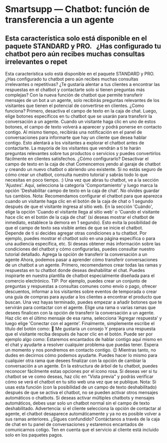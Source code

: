 # Smartsupp — Chatbot: función de transferencia a un agente
## Esta característica solo está disponible en el paquete STANDARD y PRO.   ¿Has configurado tu chatbot pero aún recibes muchas consultas irrelevantes o repet
Esta característica solo está disponible en el paquete STANDARD y PRO.
¿Has configurado tu chatbot pero aún recibes muchas consultas irrelevantes o repetitivas? ¿Te gustaría alentar a tus clientes a encontrar las respuestas en el chatbot y contactarte solo si tienen preguntas más complejas?
Con la nueva función de chatbot que permite transferir mensajes de un bot a un agente, solo recibirás preguntas relevantes de los visitantes que tienen el potencial de convertirse en clientes.
¿Como funciona?
Primero, desactiva el campo de texto en la caja de chat. Luego, elige botones específicos en tu chatbot que se usarán para transferir la conversación a un agente. Cuando un visitante haga clic en uno de estos botones, el campo de texto volverá a aparecer y podrá ponerse en contacto contigo. Al mismo tiempo, recibirás una notificación en el panel de conversaciones para informarte que hay un cliente que desea hablar contigo.
Esto alentará a los visitantes a explorar el chatbot antes de contactarte. La mayoría de los visitantes que vendrán a ti te harán preguntas relevantes sobre tus productos o servicios y puedes convertirlos fácilmente en clientes satisfechos.
¿Cómo configurarlo?
Desactivar el campo de texto en la caja de chat
Comencemos yendo al garaje de chatbot y creando un nuevo chatbot o abriendo uno existente. Si no estás seguro de cómo crear un chatbot, consulta nuestro tutorial y sabrás todo lo que necesitas en poco tiempo. :)
Una vez que abras tu chatbot, ve a la sección 'Ajustes'.
Aquí, selecciona la categoría 'Comportamiento' y luego marca la opción 'Deshabilitar campo de texto en la caja de chat'. No olvides guardar tus cambios.
Nota: Recomendamos configurar el chatbot para que aparezca cuando un visitante haga clic en el botón de la caja de chat o 1 segundo después de que el visitante ingresa al sitio web.
En la sección 'Cuándo', elige la opción 'Cuando el visitante llega al sitio web' o 'Cuando el visitante hace clic en el botón de la caja de chat' (si deseas mostrar el chatbot de inmediato, establece la demora en 1 segundo).
Esto evita la posibilidad de que el campo de texto sea visible antes de que se inicie el chatbot.
Depende de ti si decides agregar otras condiciones a tu chatbot. Por ejemplo, puedes mostrar el chatbot solo en una página específica o para una audiencia específica, etc. Si deseas obtener más información sobre las condiciones del chatbot y cómo configurarlas, puedes consultar nuestro tutorial detallado.
Agrega la opción de transferir la conversación a un agente
Ahora, podemos pasar a aprender cómo transferir conversaciones de un chatbot a un agente. Primero, recomendamos crear todas las ramas y respuestas en tu chatbot donde deseas deshabilitar el chat. Puedes inspirarte en nuestra plantilla de chatbot especialmente diseñada para el comercio electrónico.
TIP: Por ejemplo, puedes crear un conjunto de preguntas y respuestas a consultas comunes como envío o pago, ofrecer descuentos, informar a los visitantes sobre eventos de temporada o crear una guía de compras para ayudar a los clientes a encontrar el producto que buscan.
Una vez hayas terminado, puedes empezar a añadir botones que te servirán para contactar con el agente. Elige una rama o varias ramas que desees finalicen con la opción de transferir la conversación a un agente. Haz clic en el último mensaje de esa rama, selecciona 'Agregar respuesta' y luego elige 'Conectar con el agente'.
Finalmente, simplemente escribe el título del botón como: 💬 Me gustaría un consejo
Y prepara una respuesta que el visitante reciba después de hacer clic en el botón. Puede ser por ejemplo algo como:
Estaremos encantados de hablar contigo aquí mismo en el chat y ayudarte a resolver cualquier problema que puedas tener. Espera un momento y nos pondremos en contacto contigo. 😉 Mientras tanto, no dudes en decirnos cómo podemos ayudarte.
Puedes hacer lo mismo para cualquier otra rama que desees finalizar con la opción de cambiar la conversación a un agente. En la estructura de árbol de tu chatbot, puedes reconocer fácilmente estas opciones por el icono rosa.
Si deseas ver si tu chatbot se ve como deseas, haz clic en "Vista previa" y podrás verificar cómo se verá el chatbot en tu sitio web una vez que se publique.
Nota: Si usas esta función (con la posibilidad de un campo de texto deshabilitado) después de que se activa el chatbot, no se pueden activar otros mensajes automáticos o chatbots. Si deseas activar múltiples chatbots y mensajes automáticos, debes usar solo un chatbot normal sin el campo de texto deshabilitado.
Advertencia: si el cliente selecciona la opción de contactar al agente, el chatbot desaparece automáticamente y ya no es posible volver a sus ramas anteriores. 
¿Sigues confundido? Contáctanos a través de la caja de chat en tu panel de conversaciones y estaremos encantados de comunicarnos cotigo. Ten en cuenta que el servicio al cliente está incluido solo en los paquetes pagos.

